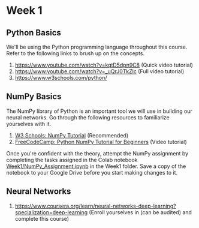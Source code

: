# Week 1

## Python Basics

We'll be using the Python programming language throughout this course. Refer to the following links to brush up on the concepts.
1) https://www.youtube.com/watch?v=kqtD5dpn9C8 (Quick video tutorial)
2) https://www.youtube.com/watch?v=_uQrJ0TkZlc (Full video tutorial)
3) https://www.w3schools.com/python/

## NumPy Basics

The NumPy library of Python is an important tool we will use in building our neural networks. Go through the following resources to familiarize yourselves with it.
1. [W3 Schools: NumPy Tutorial](https://www.w3schools.com/python/numpy/default.asp) (Recommended)
2. [FreeCodeCamp: Python NumPy Tutorial for Beginners](https://www.youtube.com/watch?v=QUT1VHiLmmI&pp=ygUObnVtcHkgdHV0b3JpYWw%3D) (Video tutorial)

Once you're confident with the theory, attempt the NumPy assignment by completing the tasks assigned in the Colab notebook [Week1/NumPy_Assignment.ipynb](https://github.com/deeksha-4/LS-Neural-Networks-NLP/blob/d01828745564914c97083791380ad87fea217176/Week1/NumPy_Assignment.ipynb) in the Week1 folder. Save a copy of the notebook to your Google Drive before you start making changes to it.

## Neural Networks

1) https://www.coursera.org/learn/neural-networks-deep-learning?specialization=deep-learning (Enroll yourselves in (can be audited) and complete this course)
